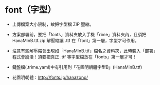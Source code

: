 # font（字型）

- 上傳檔案大小限制，故把字型檔 ZIP 壓縮。

- 方案部署前，要把「fonts」資料夾放入手機「rime」資料夾內，且須把 HanaMinB.ttf.zip 解壓縮讓 .ttf 在「font」第一層，字型才可作用。

- 注意有些解壓縮會出現如「HanaMinB.ttf」檔名之資料夾，此時裝入「部署」程式會崩潰！須要把真正 .ttf 等字型檔放在「fonts」第一層才可！

- 鍵盤檔(.trime.yaml)中有引用到「花園明朝體字型B」(HanaMinB.ttf)

- 花園明朝體：http://fonts.jp/hanazono/
